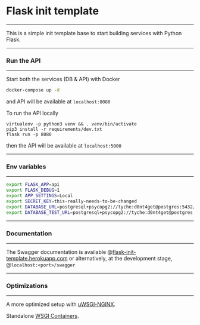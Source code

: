 # Flask init template
---------------------
This is a simple init template base to start building services with Python Flask.

---

### Run the API
---------------
Start both the services (DB & API) with Docker
```bash
docker-compose up -d
```
and API will be available at ```localhost:8080```

To run the API locally
```
virtualenv -p python3 venv && . venv/bin/activate
pip3 install -r requirements/dev.txt
flask run -p 8080
```
then the API will be available at ```localhost:5000```

---

### Env variables
--------------------
```bash
export FLASK_APP=api
export FLASK_DEBUG=1
export APP_SETTINGS=Local
export SECRET_KEY=this-really-needs-to-be-changed
export DATABASE_URL=postgresql+psycopg2://tyche:d0nt4get@postgres:5432/init-template
export DATABASE_TEST_URL=postgresql+psycopg2://tyche:d0nt4get@postgres:5432/init-template-test
```

---

### Documentation
-----------------
The Swagger documentation is available @[flask-init-template.herokuapp.com](https://flask-init-template.herokuapp.com/swagger)
or alternatively, at the development stage, @```localhost:<port>/swagger```

---

### Optimizations
-----------------
A more optimized setup with [uWSGI-NGINX](https://flask.palletsprojects.com/en/1.1.x/deploying/uwsgi/).

Standalone [WSGI Containers](https://flask.palletsprojects.com/en/1.1.x/deploying/wsgi-standalone/).